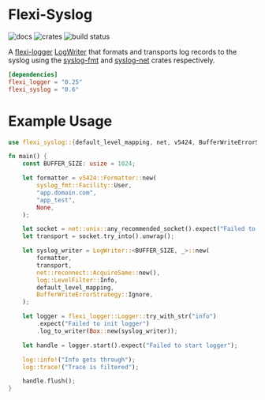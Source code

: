 Flexi-Syslog
============

![docs](https://img.shields.io/badge/docs.rs-flexi-syslog?style=for-the-badge&labelColor=555555&logoColor=white&logo=data:image/svg+xml;base64)
![crates](https://img.shields.io/crates/v/flexi-syslog.svg?style=for-the-badge&color=fc8d62&logo=rust)
![build status](https://img.shields.io/github/actions/workflow/status/bheylin/flexi_syslog/ci.yml?logo=github&style=for-the-badge)


A [flexi-logger](https://docs.rs/flexi_logger/latest/flexi_logger/) [LogWriter](https://docs.rs/flexi_logger/latest/flexi_logger/writers/trait.LogWriter.html) that formats and transports log records to the syslog using the [syslog-fmt](https://docs.rs/syslog-fmt/latest/syslog-fmt) and [syslog-net](https://docs.rs/syslog-net/latest/syslog-net) crates respectively.

```toml
[dependencies]
flexi_logger = "0.25"
flexi_syslog = "0.6"
```

# Example Usage

```rust
use flexi_syslog::{default_level_mapping, net, v5424, BufferWriteErrorStrategy, LogWriter};

fn main() {
    const BUFFER_SIZE: usize = 1024;

    let formatter = v5424::Formatter::new(
        syslog_fmt::Facility::User,
        "app.domain.com",
        "app_test",
        None,
    );

    let socket = net::unix::any_recommended_socket().expect("Failed to init unix socket");
    let transport = socket.try_into().unwrap();

    let syslog_writer = LogWriter::<BUFFER_SIZE, _>::new(
        formatter,
        transport,
        net::reconnect::AcquireSame::new(),
        log::LevelFilter::Info,
        default_level_mapping,
        BufferWriteErrorStrategy::Ignore,
    );

    let logger = flexi_logger::Logger::try_with_str("info")
        .expect("Failed to init logger")
        .log_to_writer(Box::new(syslog_writer));

    let handle = logger.start().expect("Failed to start logger");

    log::info!("Info gets through");
    log::trace!("Trace is filtered");

    handle.flush();
}
```
